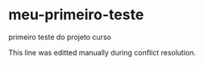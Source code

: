 # meu-primeiro-teste
primeiro teste do projeto curso

This line was editted manually during conflict resolution.

